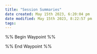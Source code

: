 ```yaml
---
title: "Session Summaries"
date created: May 15th 2023, 6:20:04 pm
date modified: May 15th 2023, 8:22:57 pm
tags: 
---
```

%% Begin Waypoint %%


%% End Waypoint %%
